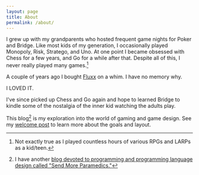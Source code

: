 ```yaml
---
layout: page
title: About
permalink: /about/
---
```


I grew up with my grandparents who hosted frequent game nights for Poker and Bridge.  Like most kids of my generation, I occasionally played Monopoly, Risk, Stratego, and Uno.  At one point I became obsessed with Chess for a few years, and Go for a while after that.  Despite all of this, I never really played many games.[^0]

A couple of years ago I bought [Fluxx](http://www.looneylabs.com/games/fluxx) on a whim.  I have no memory why.

I LOVED IT.

I've since picked up Chess and Go again and hope to learned Bridge to kindle some of the nostalgia of the inner kid watching the adults play.

This blog[^1] is my exploration into the world of gaming and game design.  See my [welcome post](/spiel/meta/2014/08/29/welcome.html) to learn more about the goals and layout.


[^0]: Not exactly true as I played countless hours of various RPGs and LARPs as a kid/teen.

[^1]: I have another [blog devoted to programming and programming language design called "Send More Paramedics."](http://blog.fogus.me)